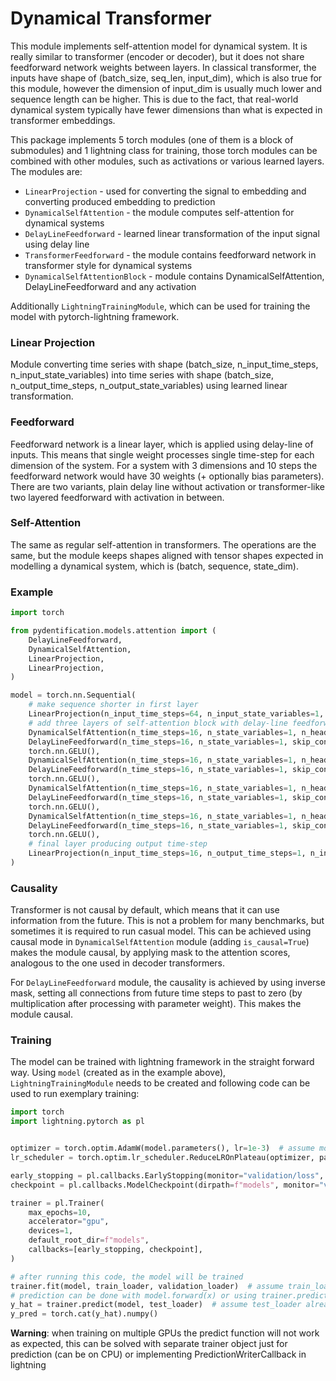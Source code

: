 # Dynamical Transformer

This module implements self-attention model for dynamical system. It is really similar to transformer (encoder or
decoder), but it does not share feedforward network weights between layers. In classical transformer, the inputs have
shape of (batch_size, seq_len, input_dim), which is also true for this module, however the dimension of input_dim is
usually much lower and sequence length can be higher. This is due to the fact, that real-world dynamical system
typically have fewer dimensions than what is expected in transformer embeddings.

This package implements 5 torch modules (one of them is a block of submodules) and 1 lightning class for training,
those torch modules can be combined with other modules, such as activations or various learned layers. The modules are:
* `LinearProjection` - used for converting the signal to embedding and converting produced embedding to prediction
* `DynamicalSelfAttention` - the module computes self-attention for dynamical systems
* `DelayLineFeedforward` - learned linear transformation of the input signal using delay line
* `TransformerFeedforward` - the module contains feedforward network in transformer style for dynamical systems
* `DynamicalSelfAttentionBlock` - module contains DynamicalSelfAttention, DelayLineFeedforward and any activation

Additionally `LightningTrainingModule`, which can be used for training the model with pytorch-lightning framework.

### Linear Projection

Module converting time series with shape (batch_size, n_input_time_steps, n_input_state_variables) into time series
with shape (batch_size, n_output_time_steps, n_output_state_variables) using learned linear transformation.

### Feedforward

Feedforward network is a linear layer, which is applied using delay-line of inputs. This means that single weight
processes single time-step for each dimension of the system. For a system with 3 dimensions and 10 steps the feedforward
network would have 30 weights (+ optionally bias parameters). There are two variants, plain delay line without
activation or transformer-like two layered feedforward with activation in between.  

### Self-Attention

The same as regular self-attention in transformers. The operations are the same, but the module keeps shapes aligned
with tensor shapes expected in modelling a dynamical system, which is (batch, sequence, state_dim).

### Example

```python
import torch

from pydentification.models.attention import (
    DelayLineFeedforward,
    DynamicalSelfAttention,
    LinearProjection,
    LinearProjection,
)

model = torch.nn.Sequential(
    # make sequence shorter in first layer
    LinearProjection(n_input_time_steps=64, n_input_state_variables=1, n_output_time_steps=16, n_output_state_variables=1),
    # add three layers of self-attention block with delay-line feedforward and GELU 
    DynamicalSelfAttention(n_time_steps=16, n_state_variables=1, n_heads=1, skip_connection=True),
    DelayLineFeedforward(n_time_steps=16, n_state_variables=1, skip_connection=True),
    torch.nn.GELU(),
    DynamicalSelfAttention(n_time_steps=16, n_state_variables=1, n_heads=1, skip_connection=True),
    DelayLineFeedforward(n_time_steps=16, n_state_variables=1, skip_connection=True),
    torch.nn.GELU(),
    DynamicalSelfAttention(n_time_steps=16, n_state_variables=1, n_heads=1, skip_connection=True),
    DelayLineFeedforward(n_time_steps=16, n_state_variables=1, skip_connection=True),
    torch.nn.GELU(),
    DynamicalSelfAttention(n_time_steps=16, n_state_variables=1, n_heads=1, skip_connection=True),
    DelayLineFeedforward(n_time_steps=16, n_state_variables=1, skip_connection=True),
    torch.nn.GELU(),
    # final layer producing output time-step
    LinearProjection(n_input_time_steps=16, n_output_time_steps=1, n_input_state_variables=1, n_output_state_variables=1, bias=True),
)
```

### Causality

Transformer is not causal by default, which means that it can use information from the future. This is not a problem for
many benchmarks, but sometimes it is required to run casual model. This can be achieved using causal mode in 
`DynamicalSelfAttention` module (adding `is_causal=True`) makes the module causal, by applying mask to the attention
scores, analogous to the one used in decoder transformers.

For `DelayLineFeedforward` module, the causality is achieved by using inverse mask, setting all connections from future
time steps to past to zero (by multiplication after processing with parameter weight). This makes the module causal.

### Training

The model can be trained with lightning framework in the straight forward way. Using `model` (created as in the example
above), `LightningTrainingModule` needs to be created and following code can be used to run exemplary training:

```python
import torch
import lightning.pytorch as pl


optimizer = torch.optim.AdamW(model.parameters(), lr=1e-3)  # assume model already exists
lr_scheduler = torch.optim.lr_scheduler.ReduceLROnPlateau(optimizer, patience=5, verbose=True)

early_stopping = pl.callbacks.EarlyStopping(monitor="validation/loss", patience=10, mode="min", verbose=True)
checkpoint = pl.callbacks.ModelCheckpoint(dirpath=f"models", monitor="validation/loss", every_n_epochs=1)

trainer = pl.Trainer(
    max_epochs=10,
    accelerator="gpu",
    devices=1,
    default_root_dir=f"models",
    callbacks=[early_stopping, checkpoint],
)

# after running this code, the model will be trained
trainer.fit(model, train_loader, validation_loader)  # assume train_loader and validation_loader already exist
# prediction can be done with model.forward(x) or using trainer.predict(model, test_loader)
y_hat = trainer.predict(model, test_loader)  # assume test_loader already exists
y_pred = torch.cat(y_hat).numpy()
```

**Warning**: when training on multiple GPUs the predict function will not work as expected, this can be solved with
separate trainer object just for prediction (can be on CPU) or implementing PredictionWriterCallback in lightning
